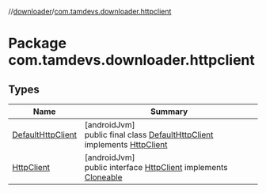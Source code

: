 //[downloader](../../index.md)/[com.tamdevs.downloader.httpclient](index.md)

# Package com.tamdevs.downloader.httpclient

## Types

| Name | Summary |
|---|---|
| [DefaultHttpClient](-default-http-client/index.md) | [androidJvm]<br>public final class [DefaultHttpClient](-default-http-client/index.md) implements [HttpClient](-http-client/index.md) |
| [HttpClient](-http-client/index.md) | [androidJvm]<br>public interface [HttpClient](-http-client/index.md) implements [Cloneable](https://developer.android.com/reference/kotlin/java/lang/Cloneable.html) |
